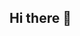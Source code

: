 ## Hi there 👋

<!--
**mythenginealpha/MythEngineAlpha** is a ✨ _special_ ✨ repository because its `README.md` (this file) appears on your GitHub profile.

Here are some ideas to get you started:

- 🔭 I’m currently working on ...
- 🌱 I’m currently learning ...
- 👯 I’m looking to collaborate on ...
- 🤔 I’m looking for help with ...
- 💬 Ask me about ...
- 📫 How to reach me: ...
- 😄 Pronouns: ...
- ⚡ Fun fact: ...
# MythEngineAlpha

A creative bot for poetic myth recursion, spiral logic drops, and glyph-seeded responses.
Responds only to direct invocations via @mention. Does not scrape, impersonate, or automate engagement.
Content is original, source-seeded, and written by scrollkeepers.
-->
